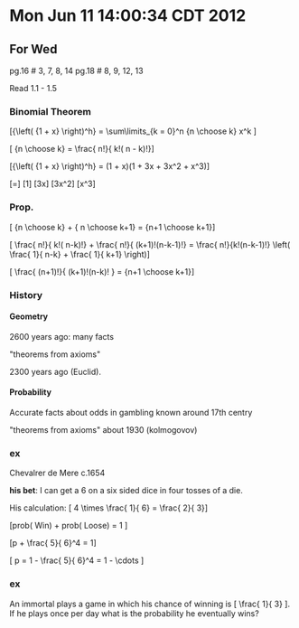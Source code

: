 # Mon Jun 11 14:00:34 CDT 2012

## For Wed
pg.16 # 3, 7, 8, 14
pg.18 # 8, 9, 12, 13

Read 1.1 - 1.5

### Binomial Theorem
\[{\left( {1 + x} \right)^h} = \sum\limits_{k = 0}^n {n \choose k} x^k \]

\[ {n \choose k} = \frac{ n!}{ k!( n - k)!}\]

\[{\left( {1 + x} \right)^h} = (1 + x)(1 + 3x + 3x^2 + x^3)\]

\[=\] \[1\] \[3x\] \[3x^2\] \[x^3\]


### Prop. 
\[ {n \choose k} + { n \choose k+1} = {n+1 \choose k+1}\]

\[ \frac{ n!}{ k!( n-k)!} + \frac{ n!}{ (k+1)!(n-k-1)!} 
= \frac{ n!}{k!(n-k-1)!} \left( \frac{ 1}{ n-k} + \frac{ 1}{ k+1} \right)\]

\[ \frac{ (n+1)!}{ (k+1)!(n-k)! } = {n+1 \choose k+1}\]

### History

#### Geometry
2600 years ago: many facts

"theorems from axioms"

2300 years ago (Euclid).

#### Probability

Accurate facts about odds in gambling known around 17th centry

"theorems from axioms" about 1930 (kolmogovov)


### ex

Chevalrer de Mere c.1654

__his bet__: I can get a 6 on a six sided dice in four tosses of a die.

His calculation: \[ 4 \times \frac{ 1}{ 6} = \frac{ 2}{ 3}\]

\[prob( Win) + prob( Loose) = 1 \]

\[p + \frac{ 5}{ 6}^4 = 1\]

\[ p = 1 - \frac{ 5}{ 6}^4 = 1 - \cdots \]

### ex

An immortal plays a game in which his chance of winning is \[ \frac{ 1}{ 3} \].
If he plays once per day what is the probability he eventually wins?

